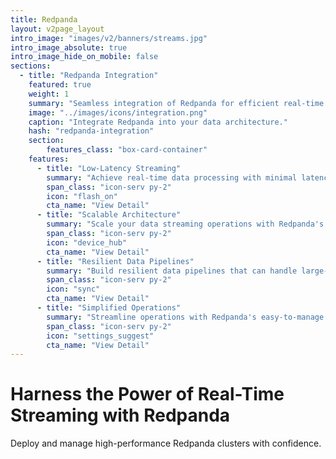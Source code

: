 ```yaml
---
title: Redpanda
layout: v2page_layout
intro_image: "images/v2/banners/streams.jpg"
intro_image_absolute: true
intro_image_hide_on_mobile: false
sections:
  - title: "Redpanda Integration"
    featured: true
    weight: 1
    summary: "Seamless integration of Redpanda for efficient real-time data streaming."
    image: "../images/icons/integration.png"
    caption: "Integrate Redpanda into your data architecture."
    hash: "redpanda-integration"
    section:
        features_class: "box-card-container"
    features:
      - title: "Low-Latency Streaming"
        summary: "Achieve real-time data processing with minimal latency."
        span_class: "icon-serv py-2"
        icon: "flash_on"
        cta_name: "View Detail"
      - title: "Scalable Architecture"
        summary: "Scale your data streaming operations with Redpanda's robust architecture."
        span_class: "icon-serv py-2"
        icon: "device_hub"
        cta_name: "View Detail"
      - title: "Resilient Data Pipelines"
        summary: "Build resilient data pipelines that can handle large-scale data flows."
        span_class: "icon-serv py-2"
        icon: "sync"
        cta_name: "View Detail"
      - title: "Simplified Operations"
        summary: "Streamline operations with Redpanda's easy-to-manage platform."
        span_class: "icon-serv py-2"
        icon: "settings_suggest"
        cta_name: "View Detail"
---
```


# Harness the Power of Real-Time Streaming with Redpanda

Deploy and manage high-performance Redpanda clusters with confidence.

